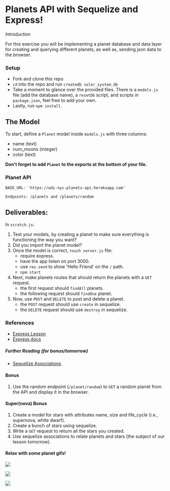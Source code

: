 # Planets API with Sequelize and Express!

_Introduction_

For this exercise you will be implementing a planet database and data layer for creating and querying different planets, as well as, sending json data to the browser.

### Setup
- Fork and clone this repo
- `cd` into the repo and run `createdb solar_system_db`
- Take a moment to glance over the provided files.  There is a `models.js` file (add the database name), a `resetDb` script, and scripts in `package.json`, feel free to add your own.
- Lastly, run `npm install`.

## The Model
To start, define a `Planet` model inside `models.js` with three columns:
- name (text)
- num_moons (integer)
- color (text)

**Don't forget to add `Planet` to the exports at the bottom of your file.**

### Planet API
```
BASE_URL: 'https://wdi-nyc-planets-api.herokuapp.com'

Endpoints: /planets and /planets/random

```
## Deliverables:

In `scratch.js`:
1. Test your models, by creating a planet to make sure everything is functioning the way you want?
1. Did you import the planet model?
1. Once the model is correct, `touch server.js` file:
    - require express.
    - have the app listen on port 3000.
    - use `res.send` to show 'Hello Friend' on the `/` path.
    - `npm start`
1. Next, make planets routes that should return the planets with a `GET` request.
    - the first request should `findAll` planets.
    - the following request should `findOne` planet.
1. Now, use `POST` and `DELETE` to post and delete a planet.
    - the `POST` request should use `create` in sequelize.
    - the `DELETE` request should use `destroy` in sequelize.

### References
- [Express Lesson](https://git.generalassemb.ly/wdi-nyc-bananas/js-express-intro-lesson)
- [Express docs](https://expressjs.com/)

##### Further Reading (for bonus/tomorrow)
- [Sequelize Associations](http://docs.sequelizejs.com/manual/tutorial/associations.html)


#### Bonus

1. Use the random endpoint (`/planet/random`) to `GET`
a random planet from the API and display it in the browser.


#### Super(nova) Bonus

1. Create a model for stars with attributes name, size and life_cycle (i.e., supernova, white dwarf).
2. Create a bunch of stars using sequelize.
3. Write a `GET` request to return all the stars you created.
4. Use sequelize associations to relate planets and stars (the subject of our lesson tomorrow).

#### Relax with some planet gifs!
![](https://media.giphy.com/media/l4FGJQvXJdKsBboha/giphy.gif)

![](https://media.giphy.com/media/l0He3o8pL9AebplFm/giphy.gif)

![](https://media.giphy.com/media/3o7buctjKD8g5r4544/giphy.gif)
